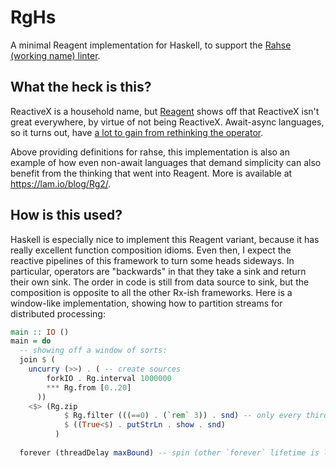 # RgHs 

A minimal Reagent implementation for Haskell, to support the [Rahse (working name) linter](https://github.com/acrylic-origami/rahse).

## What the heck is this?

ReactiveX is a household name, but [Reagent](https://github.com/JakeWharton/Reagent) shows off that ReactiveX isn't great everywhere, by virtue of not being ReactiveX. Await-async languages, so it turns out, have [a lot to gain from rethinking the operator](https://lam.io/blog/HPx/).

Above providing definitions for rahse, this implementation is also an example of how even non-await languages that demand simplicity can also benefit from the thinking that went into Reagent. More is available at <https://lam.io/blog/Rg2/>.

## How is this used?

Haskell is especially nice to implement this Reagent variant, because it has really excellent function composition idioms. Even then, I expect the reactive pipelines of this framework to turn some heads sideways. In particular, operators are "backwards" in that they take a sink and return their own sink. The order in code is still from data source to sink, but the composition is opposite to all the other Rx-ish frameworks. Here is a window-like implementation, showing how to partition streams for distributed processing:

```haskell
main :: IO ()
main = do
  -- showing off a window of sorts:
  join $ (
    uncurry (>>) . ( -- create sources
        forkIO . Rg.interval 1000000
        *** Rg.from [0..20]
      ))
    <$> (Rg.zip
            $ Rg.filter (((==0) . (`rem` 3)) . snd) -- only every third
            $ ((True<$) . putStrLn . show . snd)
          )
    
  forever (threadDelay maxBound) -- spin (other `forever` lifetime is lost to `forkIO`)
```
